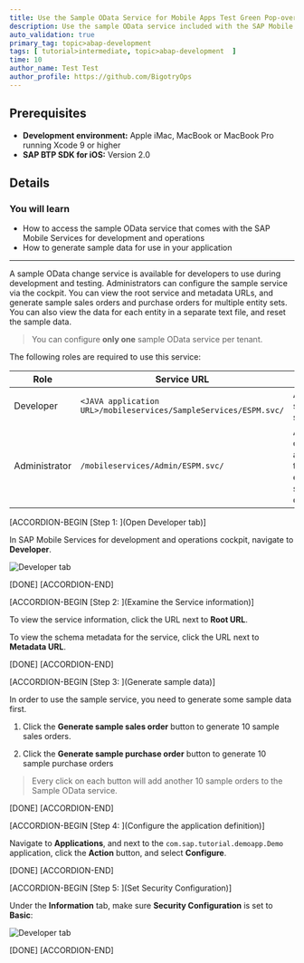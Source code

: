```yaml
---
title: Use the Sample OData Service for Mobile Apps Test Green Pop-over Twenty updated2
description: Use the sample OData service included with the SAP Mobile Services for development and operations account.
auto_validation: true
primary_tag: topic>abap-development
tags: [ tutorial>intermediate, topic>abap-development  ]
time: 10
author_name: Test Test
author_profile: https://github.com/BigotryOps
---
```

## Prerequisites  
 - **Development environment:** Apple iMac, MacBook or MacBook Pro running Xcode 9 or higher
 - **SAP BTP SDK for iOS:** Version 2.0

## Details
### You will learn  
  - How to access the sample OData service that comes with the SAP Mobile Services for development and operations
  - How to generate sample data for use in your application


---

A sample OData change service is available for developers to use during development and testing. Administrators can configure the sample service via the cockpit. You can view the root service and metadata URLs, and generate sample sales orders and purchase orders for multiple entity sets. You can also view the data for each entity in a separate text file, and reset the sample data.

> You can configure **only one** sample OData service per tenant.

The following roles are required to use this service:

| Role | Service URL | Description
|---|---|---|
| Developer | `<JAVA application URL>/mobileservices/SampleServices/ESPM.svc/` | Access the sample OData service |
| Administrator | `/mobileservices/Admin/ESPM.svc/` | Administrators configure an application in the cockpit to enable the service for the developer |

[ACCORDION-BEGIN [Step 1: ](Open Developer tab)]

In SAP Mobile Services for development and operations cockpit, navigate to **Developer**.

![Developer tab](fiori-ios-hcpms-sample-odata-service-01.png)

[DONE]
[ACCORDION-END]

[ACCORDION-BEGIN [Step 2: ](Examine the Service information)]

To view the service information, click the URL next to **Root URL**.

To view the schema metadata for the service, click the URL next to **Metadata URL**.


[DONE]
[ACCORDION-END]

[ACCORDION-BEGIN [Step 3: ](Generate sample data)]

In order to use the sample service, you need to generate some sample data first.

1. Click the **Generate sample sales order** button to generate 10 sample sales orders.

2. Click the **Generate sample purchase order** button to generate 10 sample purchase orders

> Every click on each button will add another 10 sample orders to the Sample OData service.


[DONE]
[ACCORDION-END]

[ACCORDION-BEGIN [Step 4: ](Configure the application definition)]

Navigate to **Applications**, and next to the `com.sap.tutorial.demoapp.Demo` application, click the **Action** button, and select **Configure**.


[DONE]
[ACCORDION-END]

[ACCORDION-BEGIN [Step 5: ](Set Security Configuration)]

Under the **Information** tab, make sure **Security Configuration** is set to **Basic**:

![Developer tab](fiori-ios-hcpms-sample-odata-service-05.png)


[DONE]
[ACCORDION-END]

